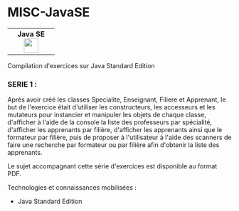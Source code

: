 # MISC-JavaSE
<table>
    <tbody>
        <tr valign="top">
            <td width="90px" align="center">
            <span><strong>Java SE</strong></span><br>
            <img height="32px" src="https://cdn.jsdelivr.net/gh/devicons/devicon/icons/java/java-original.svg">
            </td>
        </tr>
    </tbody>
</table>

Compilation d'exercices sur Java Standard Edition

<h3>SERIE 1 :</h3>

Après avoir créé les classes Specialite, Enseignant, Filiere et Apprenant, le but de l'exercice était d'utiliser les constructeurs, les accesseurs et les mutateurs pour instancier et manipuler les objets de chaque classe, d'afficher à l'aide de la console la liste des professeurs par spécialité, d'afficher les apprenants par filière, d'afficher les apprenants ainsi que le formateur par filière, puis de proposer à l'utilisateur à l'aide des scanners de faire une recherche par formateur ou par filière afin d'obtenir la liste des apprenants.

Le sujet accompagnant cette série d'exercices est disponible au format PDF. 

Technologies et connaissances mobilisées :
- Java Standard Edition
